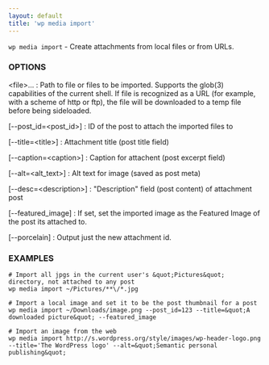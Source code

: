 ```yaml
---
layout: default
title: 'wp media import'
---
```


`wp media import` - Create attachments from local files or from URLs.

### OPTIONS

&lt;file&gt;...
: Path to file or files to be imported. Supports the glob(3) capabilities of the current shell.
    If file is recognized as a URL (for example, with a scheme of http or ftp), the file will be
    downloaded to a temp file before being sideloaded.

[\--post_id=&lt;post_id&gt;]
: ID of the post to attach the imported files to

[\--title=&lt;title&gt;]
: Attachment title (post title field)

[\--caption=&lt;caption&gt;]
: Caption for attachent (post excerpt field)

[\--alt=&lt;alt_text&gt;]
: Alt text for image (saved as post meta)

[\--desc=&lt;description&gt;]
: &quot;Description&quot; field (post content) of attachment post

[\--featured_image]
: If set, set the imported image as the Featured Image of the post its attached to.

[\--porcelain]
: Output just the new attachment id.

### EXAMPLES

    # Import all jpgs in the current user's &quot;Pictures&quot; directory, not attached to any post
    wp media import ~/Pictures/**\/*.jpg

    # Import a local image and set it to be the post thumbnail for a post
    wp media import ~/Downloads/image.png --post_id=123 --title=&quot;A downloaded picture&quot; --featured_image

    # Import an image from the web
    wp media import http://s.wordpress.org/style/images/wp-header-logo.png --title='The WordPress logo' --alt=&quot;Semantic personal publishing&quot;

